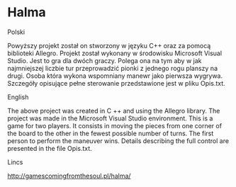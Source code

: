 # Halma

Polski

Powyższy projekt został on stworzony w języku C++ oraz za pomocą biblioteki Allegro. 
Projekt został wykonany w środowisku Microsoft Visual Studio. 
Jest to gra dla dwóch graczy. 
Polega ona na tym aby w jak najmniejszej liczbie tur przeprowadzić pionki z jednego rogu planszy na drugi. 
Osoba która wykona wspomniany manewr jako pierwsza wygrywa. 
Szczegóły opisujące pełne sterowanie przedstawione jest w pliku Opis.txt.


English

The above project was created in C ++ and using the Allegro library.
The project was made in the Microsoft Visual Studio environment.
This is a game for two players.
It consists in moving the pieces from one corner of the board to the other in the fewest possible number of turns.
The first person to perform the maneuver wins.
Details describing the full control are presented in the file Opis.txt.

Lincs

http://gamescomingfromthesoul.pl/halma/
